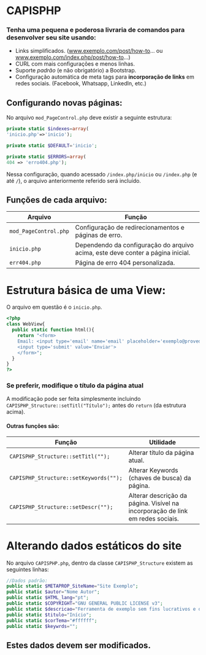 # CAPISPHP
### Tenha uma pequena e poderosa livraria de comandos para desenvolver seu site usando:
- Links simplificados. (www.exemplo.com/post/how-to... ou www.exemplo.com/index.php/post/how-to...)
- CURL com mais configurações e menos linhas.
- Suporte *padrão* (e não obrigatório) a Bootstrap.
- Configuração automática de meta tags para **incorporação de links** em redes sociais. (Facebook, Whatsapp, LinkedIn, etc.)



## Configurando novas páginas:
No arquivo `mod_PageControl.php` deve existir a seguinte estrutura:
```php
private static $indexes=array(
'inicio.php'=>'inicio');

private static $DEFAULT='inicio';

private static $ERRORS=array(
404 => 'erro404.php');
```
Nessa configuração, quando acessado `/index.php/inicio` ou `/index.php` (e até `/`), o arquivo anteriormente referido será incluído.



## Funções de cada arquivo:
| Arquivo | Função |
| --- | --- |
| `mod_PageControl.php` | Configuração de redirecionamentos e páginas de erro. |
| `inicio.php` | Dependendo da configuração do arquivo acima, este deve conter a página inicial. |
| `err404.php` | Página de erro 404 personalizada. |


# Estrutura básica de uma View:
O arquivo em questão é o `inicio.php`.
```php
<?php
class WebView{
  public static function html(){
    return "<form>
    Email: <input type='email' name='email' placeholder='exemplo@provedor.com'>
    <input type='submit' value='Enviar'>
    </form>";
  }
}
?>
```


### Se preferir, modifique o título da página atual
A modificação pode ser feita simplesmente incluindo `CAPISPHP_Structure::setTitl("Título");` antes do `return` (da estrutura acima).



#### Outras funções são:
| Função | Utilidade |
| --- | --- |
| `CAPISPHP_Structure::setTitl("");` | Alterar título da página atual. |
| `CAPISPHP_Structure::setKeywords("");` | Alterar Keywords (chaves de busca) da página. |
| `CAPISPHP_Structure::setDescr("");` | Alterar descrição da página. Visível na incorporação de link em redes sociais. |





# Alterando dados estáticos do site
No arquivo `CAPISPHP.php`, dentro da classe `CAPISPHP_Structure` existem as seguintes linhas:
```php
//Dados padrão:
public static $METAPROP_SiteName="Site Exemplo";
public static $autor="Nome Autor";
public static $HTML_lang="pt";
public static $COPYRIGHT="GNU GENERAL PUBLIC LICENSE v3";
public static $descricao="Ferramenta de exemplo sem fins lucrativos e diversas funcionalidades";
public static $titulo="Início";
public static $corTema="#ffffff";
public static $keywrds="";
```
## Estes dados devem ser modificados.
